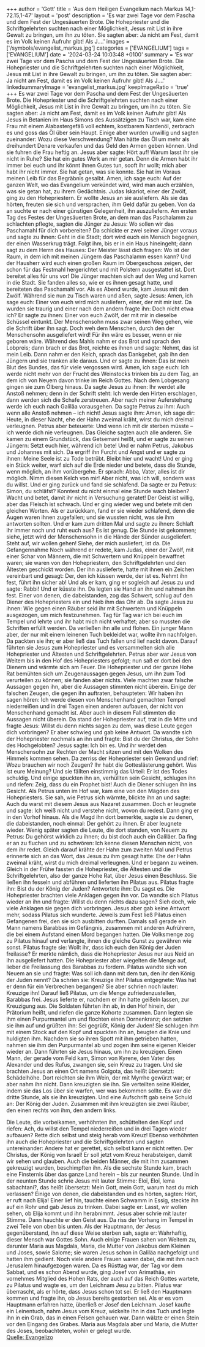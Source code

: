 +++
author = 'Gott'
title = 'Aus dem Heiligen Evangelium nach Markus 14,1-72.15,1-47'
layout = 'post'
description = 'Es war zwei Tage vor dem Pascha und dem Fest der Ungesäuerten Brote. Die Hohepriester und die Schriftgelehrten suchten nach einer Möglichkeit, Jesus mit List in ihre Gewalt zu bringen, um ihn zu töten. Sie sagten aber: Ja nicht am Fest, damit es im Volk keinen Aufruhr gibt! Als J....'
images = ['/symbols/evangelist_markus.jpg']
categories = ['EVANGELIUM']
tags = ['EVANGELIUM']
date = '2024-03-24 10:03:48 +0100'
summary = 'Es war zwei Tage vor dem Pascha und dem Fest der Ungesäuerten Brote. Die Hohepriester und die Schriftgelehrten suchten nach einer Möglichkeit, Jesus mit List in ihre Gewalt zu bringen, um ihn zu töten. Sie sagten aber: Ja nicht am Fest, damit es im Volk keinen Aufruhr gibt! Als J....'
linkedsummaryImage = 'evangelist_markus.jpg'
keepImageRatio = 'true'
+++
Es war zwei Tage vor dem Pascha und dem Fest der Ungesäuerten Brote. Die Hohepriester und die Schriftgelehrten suchten nach einer Möglichkeit, Jesus mit List in ihre Gewalt zu bringen, um ihn zu töten.
Sie sagten aber: Ja nicht am Fest, damit es im Volk keinen Aufruhr gibt!
Als Jesus in Betanien im Haus Simons des Aussätzigen zu Tisch war, kam eine Frau mit einem Alabastergefäß voll echtem, kostbarem Nardenöl, zerbrach es und goss das Öl über sein Haupt.<!--more-->
Einige aber wurden unwillig und sagten zueinander: Wozu diese Verschwendung?
Man hätte das Öl um mehr als dreihundert Denare verkaufen und das Geld den Armen geben können. Und sie fuhren die Frau heftig an.
Jesus aber sagte: Hört auf! Warum lasst ihr sie nicht in Ruhe? Sie hat ein gutes Werk an mir getan.
Denn die Armen habt ihr immer bei euch und ihr könnt ihnen Gutes tun, sooft ihr wollt; mich aber habt ihr nicht immer.
Sie hat getan, was sie konnte. Sie hat im Voraus meinen Leib für das Begräbnis gesalbt.
Amen, ich sage euch: Auf der ganzen Welt, wo das Evangelium verkündet wird, wird man auch erzählen, was sie getan hat, zu ihrem Gedächtnis.
Judas Iskariot, einer der Zwölf, ging zu den Hohepriestern. Er wollte Jesus an sie ausliefern.
Als sie das hörten, freuten sie sich und versprachen, ihm Geld dafür zu geben. Von da an suchte er nach einer günstigen Gelegenheit, ihn auszuliefern.
Am ersten Tag des Festes der Ungesäuerten Brote, an dem man das Paschalamm zu schlachten pflegte, sagten die Jünger zu Jesus: Wo sollen wir das Paschamahl für dich vorbereiten?
Da schickte er zwei seiner Jünger voraus und sagte zu ihnen: Geht in die Stadt; dort wird euch ein Mensch begegnen, der einen Wasserkrug trägt. Folgt ihm,
bis er in ein Haus hineingeht; dann sagt zu dem Herrn des Hauses: Der Meister lässt dich fragen: Wo ist der Raum, in dem ich mit meinen Jüngern das Paschalamm essen kann?
Und der Hausherr wird euch einen großen Raum im Obergeschoss zeigen, der schon für das Festmahl hergerichtet und mit Polstern ausgestattet ist. Dort bereitet alles für uns vor!
Die Jünger machten sich auf den Weg und kamen in die Stadt. Sie fanden alles so, wie er es ihnen gesagt hatte, und bereiteten das Paschamahl vor.
Als es Abend wurde, kam Jesus mit den Zwölf.
Während sie nun zu Tisch waren und aßen, sagte Jesus: Amen, ich sage euch: Einer von euch wird mich ausliefern, einer, der mit mir isst.
Da wurden sie traurig und einer nach dem andern fragte ihn: Doch nicht etwa ich?
Er sagte zu ihnen: Einer von euch Zwölf, der mit mir in dieselbe Schüssel eintunkt.
Der Menschensohn muss zwar seinen Weg gehen, wie die Schrift über ihn sagt. Doch weh dem Menschen, durch den der Menschensohn ausgeliefert wird! Für ihn wäre es besser, wenn er nie geboren wäre.
Während des Mahls nahm er das Brot und sprach den Lobpreis; dann brach er das Brot, reichte es ihnen und sagte: Nehmt, das ist mein Leib.
Dann nahm er den Kelch, sprach das Dankgebet, gab ihn den Jüngern und sie tranken alle daraus.
Und er sagte zu ihnen: Das ist mein Blut des Bundes, das für viele vergossen wird.
Amen, ich sage euch: Ich werde nicht mehr von der Frucht des Weinstocks trinken bis zu dem Tag, an dem ich von Neuem davon trinke im Reich Gottes.
Nach dem Lobgesang gingen sie zum Ölberg hinaus.
Da sagte Jesus zu ihnen: Ihr werdet alle Anstoß nehmen; denn in der Schrift steht: Ich werde den Hirten erschlagen, dann werden sich die Schafe zerstreuen.
Aber nach meiner Auferstehung werde ich euch nach Galiläa vorausgehen.
Da sagte Petrus zu ihm: Auch wenn alle Anstoß nehmen – ich nicht!
Jesus sagte ihm: Amen, ich sage dir: Heute, in dieser Nacht, ehe der Hahn zweimal kräht, wirst du mich dreimal verleugnen.
Petrus aber beteuerte: Und wenn ich mit dir sterben müsste – ich werde dich nie verleugnen. Das Gleiche sagten auch alle anderen.
Sie kamen zu einem Grundstück, das Getsemani heißt, und er sagte zu seinen Jüngern: Setzt euch hier, während ich bete!
Und er nahm Petrus, Jakobus und Johannes mit sich. Da ergriff ihn Furcht und Angst
und er sagte zu ihnen: Meine Seele ist zu Tode betrübt. Bleibt hier und wacht!
Und er ging ein Stück weiter, warf sich auf die Erde nieder und betete, dass die Stunde, wenn möglich, an ihm vorübergehe.
Er sprach: Abba, Vater, alles ist dir möglich. Nimm diesen Kelch von mir! Aber nicht, was ich will, sondern was du willst.
Und er ging zurück und fand sie schlafend. Da sagte er zu Petrus: Simon, du schläfst? Konntest du nicht einmal eine Stunde wach bleiben?
Wacht und betet, damit ihr nicht in Versuchung geratet! Der Geist ist willig, aber das Fleisch ist schwach.
Und er ging wieder weg und betete mit den gleichen Worten.
Als er zurückkam, fand er sie wieder schlafend, denn die Augen waren ihnen zugefallen; und sie wussten nicht, was sie ihm antworten sollten.
Und er kam zum dritten Mal und sagte zu ihnen: Schlaft ihr immer noch und ruht euch aus? Es ist genug. Die Stunde ist gekommen; siehe, jetzt wird der Menschensohn in die Hände der Sünder ausgeliefert.
Steht auf, wir wollen gehen! Siehe, der mich ausliefert, ist da. Die Gefangennahme
Noch während er redete, kam Judas, einer der Zwölf, mit einer Schar von Männern, die mit Schwertern und Knüppeln bewaffnet waren; sie waren von den Hohepriestern, den Schriftgelehrten und den Ältesten geschickt worden.
Der ihn auslieferte, hatte mit ihnen ein Zeichen vereinbart und gesagt: Der, den ich küssen werde, der ist es. Nehmt ihn fest, führt ihn sicher ab!
Und als er kam, ging er sogleich auf Jesus zu und sagte: Rabbi! Und er küsste ihn.
Da legten sie Hand an ihn und nahmen ihn fest.
Einer von denen, die dabeistanden, zog das Schwert, schlug auf den Diener des Hohepriesters ein und hieb ihm das Ohr ab.
Da sagte Jesus zu ihnen: Wie gegen einen Räuber seid ihr mit Schwertern und Knüppeln ausgezogen, um mich festzunehmen.
Tag für Tag war ich bei euch im Tempel und lehrte und ihr habt mich nicht verhaftet; aber so mussten die Schriften erfüllt werden.
Da verließen ihn alle und flohen.
Ein junger Mann aber, der nur mit einem leinenen Tuch bekleidet war, wollte ihm nachfolgen. Da packten sie ihn;
er aber ließ das Tuch fallen und lief nackt davon.
Darauf führten sie Jesus zum Hohepriester und es versammelten sich alle Hohepriester und Ältesten und Schriftgelehrten.
Petrus aber war Jesus von Weitem bis in den Hof des Hohepriesters gefolgt; nun saß er dort bei den Dienern und wärmte sich am Feuer.
Die Hohepriester und der ganze Hohe Rat bemühten sich um Zeugenaussagen gegen Jesus, um ihn zum Tod verurteilen zu können; sie fanden aber nichts.
Viele machten zwar falsche Aussagen gegen ihn, aber die Aussagen stimmten nicht überein.
Einige der falschen Zeugen, die gegen ihn auftraten, behaupteten:
Wir haben ihn sagen hören: Ich werde diesen von Menschenhand gemachten Tempel niederreißen und in drei Tagen einen anderen aufbauen, der nicht von Menschenhand gemacht ist.
Aber auch in diesem Fall stimmten die Aussagen nicht überein.
Da stand der Hohepriester auf, trat in die Mitte und fragte Jesus: Willst du denn nichts sagen zu dem, was diese Leute gegen dich vorbringen?
Er aber schwieg und gab keine Antwort. Da wandte sich der Hohepriester nochmals an ihn und fragte: Bist du der Christus, der Sohn des Hochgelobten?
Jesus sagte: Ich bin es. Und ihr werdet den Menschensohn zur Rechten der Macht sitzen und mit den Wolken des Himmels kommen sehen.
Da zerriss der Hohepriester sein Gewand und rief: Wozu brauchen wir noch Zeugen?
Ihr habt die Gotteslästerung gehört. Was ist eure Meinung? Und sie fällten einstimmig das Urteil: Er ist des Todes schuldig.
Und einige spuckten ihn an, verhüllten sein Gesicht, schlugen ihn und riefen: Zeig, dass du ein Prophet bist! Auch die Diener schlugen ihn ins Gesicht.
Als Petrus unten im Hof war, kam eine von den Mägden des Hohepriesters.
Sie sah, wie Petrus sich wärmte, blickte ihn an und sagte: Auch du warst mit diesem Jesus aus Nazaret zusammen.
Doch er leugnete und sagte: Ich weiß nicht und verstehe nicht, wovon du redest. Dann ging er in den Vorhof hinaus.
Als die Magd ihn dort bemerkte, sagte sie zu denen, die dabeistanden, noch einmal: Der gehört zu ihnen.
Er aber leugnete wieder. Wenig später sagten die Leute, die dort standen, von Neuem zu Petrus: Du gehörst wirklich zu ihnen; du bist doch auch ein Galiläer.
Da fing er an zu fluchen und zu schwören: Ich kenne diesen Menschen nicht, von dem ihr redet.
Gleich darauf krähte der Hahn zum zweiten Mal und Petrus erinnerte sich an das Wort, das Jesus zu ihm gesagt hatte: Ehe der Hahn zweimal kräht, wirst du mich dreimal verleugnen. Und er begann zu weinen.
Gleich in der Frühe fassten die Hohepriester, die Ältesten und die Schriftgelehrten, also der ganze Hohe Rat, über Jesus einen Beschluss. Sie ließen ihn fesseln und abführen und lieferten ihn Pilatus aus.
Pilatus fragte ihn: Bist du der König der Juden? Antwortete ihm: Du sagst es.
Die Hohepriester brachten viele Anklagen gegen ihn vor.
Da wandte sich Pilatus wieder an ihn und fragte: Willst du denn nichts dazu sagen? Sieh doch, wie viele Anklagen sie gegen dich vorbringen.
Jesus aber gab keine Antwort mehr, sodass Pilatus sich wunderte.
Jeweils zum Fest ließ Pilatus einen Gefangenen frei, den sie sich ausbitten durften.
Damals saß gerade ein Mann namens Barabbas im Gefängnis, zusammen mit anderen Aufrührern, die bei einem Aufstand einen Mord begangen hatten.
Die Volksmenge zog zu Pilatus hinauf und verlangte, ihnen die gleiche Gunst zu gewähren wie sonst.
Pilatus fragte sie: Wollt ihr, dass ich euch den König der Juden freilasse?
Er merkte nämlich, dass die Hohepriester Jesus nur aus Neid an ihn ausgeliefert hatten.
Die Hohepriester aber wiegelten die Menge auf, lieber die Freilassung des Barabbas zu fordern.
Pilatus wandte sich von Neuem an sie und fragte: Was soll ich dann mit dem tun, den ihr den König der Juden nennt?
Da schrien sie: Kreuzige ihn!
Pilatus entgegnete: Was hat er denn für ein Verbrechen begangen? Sie aber schrien noch lauter: Kreuzige ihn!
Darauf ließ Pilatus, um die Menge zufriedenzustellen, Barabbas frei. Jesus lieferte er, nachdem er ihn hatte geißeln lassen, zur Kreuzigung aus.
Die Soldaten führten ihn ab, in den Hof hinein, der Prätorium heißt, und riefen die ganze Kohorte zusammen.
Dann legten sie ihm einen Purpurmantel um und flochten einen Dornenkranz; den setzten sie ihm auf
und grüßten ihn: Sei gegrüßt, König der Juden!
Sie schlugen ihm mit einem Stock auf den Kopf und spuckten ihn an, beugten die Knie und huldigten ihm.
Nachdem sie so ihren Spott mit ihm getrieben hatten, nahmen sie ihm den Purpurmantel ab und zogen ihm seine eigenen Kleider wieder an. Dann führten sie Jesus hinaus, um ihn zu kreuzigen.
Einen Mann, der gerade vom Feld kam, Simon von Kyrene, den Vater des Alexander und des Rufus, zwangen sie, sein Kreuz zu tragen.
Und sie brachten Jesus an einen Ort namens Golgota, das heißt übersetzt: Schädelhöhe.
Dort reichten sie ihm Wein, der mit Myrrhe gewürzt war; er aber nahm ihn nicht.
Dann kreuzigten sie ihn. Sie verteilten seine Kleider, indem sie das Los über sie warfen, wer was bekommen sollte.
Es war die dritte Stunde, als sie ihn kreuzigten.
Und eine Aufschrift gab seine Schuld an: Der König der Juden.
Zusammen mit ihm kreuzigten sie zwei Räuber, den einen rechts von ihm, den andern links.

Die Leute, die vorbeikamen, verhöhnten ihn, schüttelten den Kopf und riefen: Ach, du willst den Tempel niederreißen und in drei Tagen wieder aufbauen?
Rette dich selbst und steig herab vom Kreuz!
Ebenso verhöhnten ihn auch die Hohepriester und die Schriftgelehrten und sagten untereinander: Andere hat er gerettet, sich selbst kann er nicht retten.
Der Christus, der König von Israel! Er soll jetzt vom Kreuz herabsteigen, damit wir sehen und glauben. Auch die beiden Männer, die mit ihm zusammen gekreuzigt wurden, beschimpften ihn.
Als die sechste Stunde kam, brach eine Finsternis über das ganze Land herein – bis zur neunten Stunde.
Und in der neunten Stunde schrie Jesus mit lauter Stimme: Eloï, Eloï, lema sabachtani?, das heißt übersetzt: Mein Gott, mein Gott, warum hast du mich verlassen?
Einige von denen, die dabeistanden und es hörten, sagten: Hört, er ruft nach Elija!
Einer lief hin, tauchte einen Schwamm in Essig, steckte ihn auf ein Rohr und gab Jesus zu trinken. Dabei sagte er: Lasst, wir wollen sehen, ob Elija kommt und ihn herabnimmt.
Jesus aber schrie mit lauter Stimme. Dann hauchte er den Geist aus.
Da riss der Vorhang im Tempel in zwei Teile von oben bis unten.
Als der Hauptmann, der Jesus gegenüberstand, ihn auf diese Weise sterben sah, sagte er: Wahrhaftig, dieser Mensch war Gottes Sohn.
Auch einige Frauen sahen von Weitem zu, darunter Maria aus Magdala, Maria, die Mutter von Jakobus dem Kleinen und Joses, sowie Salome;
sie waren Jesus schon in Galiläa nachgefolgt und hatten ihm gedient. Noch viele andere Frauen waren dabei, die mit ihm nach Jerusalem hinaufgezogen waren.
Da es Rüsttag war, der Tag vor dem Sabbat, und es schon Abend wurde,
ging Josef von Arimathäa, ein vornehmes Mitglied des Hohen Rats, der auch auf das Reich Gottes wartete, zu Pilatus und wagte es, um den Leichnam Jesu zu bitten.
Pilatus war überrascht, als er hörte, dass Jesus schon tot sei. Er ließ den Hauptmann kommen und fragte ihn, ob Jesus bereits gestorben sei.
Als er es vom Hauptmann erfahren hatte, überließ er Josef den Leichnam.
Josef kaufte ein Leinentuch, nahm Jesus vom Kreuz, wickelte ihn in das Tuch und legte ihn in ein Grab, das in einen Felsen gehauen war. Dann wälzte er einen Stein vor den Eingang des Grabes.
Maria aus Magdala aber und Maria, die Mutter des Joses, beobachteten, wohin er gelegt wurde.<br> [Quelle: Evangelizo](https://evangeliumtagfuertag.org/DE/gospel)